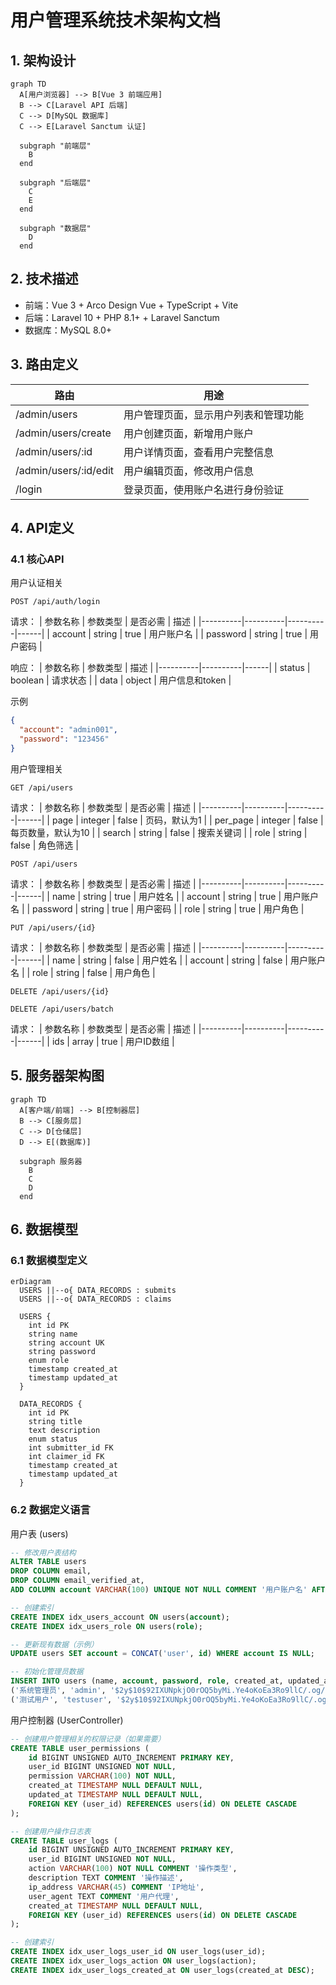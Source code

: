 # 用户管理系统技术架构文档

## 1. 架构设计

```mermaid
graph TD
  A[用户浏览器] --> B[Vue 3 前端应用]
  B --> C[Laravel API 后端]
  C --> D[MySQL 数据库]
  C --> E[Laravel Sanctum 认证]

  subgraph "前端层"
    B
  end

  subgraph "后端层"
    C
    E
  end

  subgraph "数据层"
    D
  end
```

## 2. 技术描述

- 前端：Vue 3 + Arco Design Vue + TypeScript + Vite
- 后端：Laravel 10 + PHP 8.1+ + Laravel Sanctum
- 数据库：MySQL 8.0+

## 3. 路由定义

| 路由 | 用途 |
|------|------|
| /admin/users | 用户管理页面，显示用户列表和管理功能 |
| /admin/users/create | 用户创建页面，新增用户账户 |
| /admin/users/:id | 用户详情页面，查看用户完整信息 |
| /admin/users/:id/edit | 用户编辑页面，修改用户信息 |
| /login | 登录页面，使用账户名进行身份验证 |

## 4. API定义

### 4.1 核心API

用户认证相关
```
POST /api/auth/login
```

请求：
| 参数名称 | 参数类型 | 是否必需 | 描述 |
|----------|----------|----------|------|
| account | string | true | 用户账户名 |
| password | string | true | 用户密码 |

响应：
| 参数名称 | 参数类型 | 描述 |
|----------|----------|------|
| status | boolean | 请求状态 |
| data | object | 用户信息和token |

示例
```json
{
  "account": "admin001",
  "password": "123456"
}
```

用户管理相关
```
GET /api/users
```

请求：
| 参数名称 | 参数类型 | 是否必需 | 描述 |
|----------|----------|----------|------|
| page | integer | false | 页码，默认为1 |
| per_page | integer | false | 每页数量，默认为10 |
| search | string | false | 搜索关键词 |
| role | string | false | 角色筛选 |

```
POST /api/users
```

请求：
| 参数名称 | 参数类型 | 是否必需 | 描述 |
|----------|----------|----------|------|
| name | string | true | 用户姓名 |
| account | string | true | 用户账户名 |
| password | string | true | 用户密码 |
| role | string | true | 用户角色 |

```
PUT /api/users/{id}
```

请求：
| 参数名称 | 参数类型 | 是否必需 | 描述 |
|----------|----------|----------|------|
| name | string | false | 用户姓名 |
| account | string | false | 用户账户名 |
| role | string | false | 用户角色 |

```
DELETE /api/users/{id}
```

```
DELETE /api/users/batch
```

请求：
| 参数名称 | 参数类型 | 是否必需 | 描述 |
|----------|----------|----------|------|
| ids | array | true | 用户ID数组 |

## 5. 服务器架构图

```mermaid
graph TD
  A[客户端/前端] --> B[控制器层]
  B --> C[服务层]
  C --> D[仓储层]
  D --> E[(数据库)]

  subgraph 服务器
    B
    C
    D
  end
```

## 6. 数据模型

### 6.1 数据模型定义

```mermaid
erDiagram
  USERS ||--o{ DATA_RECORDS : submits
  USERS ||--o{ DATA_RECORDS : claims

  USERS {
    int id PK
    string name
    string account UK
    string password
    enum role
    timestamp created_at
    timestamp updated_at
  }
  
  DATA_RECORDS {
    int id PK
    string title
    text description
    enum status
    int submitter_id FK
    int claimer_id FK
    timestamp created_at
    timestamp updated_at
  }
```

### 6.2 数据定义语言

用户表 (users)
```sql
-- 修改用户表结构
ALTER TABLE users 
DROP COLUMN email,
DROP COLUMN email_verified_at,
ADD COLUMN account VARCHAR(100) UNIQUE NOT NULL COMMENT '用户账户名' AFTER name;

-- 创建索引
CREATE INDEX idx_users_account ON users(account);
CREATE INDEX idx_users_role ON users(role);

-- 更新现有数据（示例）
UPDATE users SET account = CONCAT('user', id) WHERE account IS NULL;

-- 初始化管理员数据
INSERT INTO users (name, account, password, role, created_at, updated_at) VALUES
('系统管理员', 'admin', '$2y$10$92IXUNpkjO0rOQ5byMi.Ye4oKoEa3Ro9llC/.og/at2.uheWG/igi', 'admin', NOW(), NOW()),
('测试用户', 'testuser', '$2y$10$92IXUNpkjO0rOQ5byMi.Ye4oKoEa3Ro9llC/.og/at2.uheWG/igi', 'user', NOW(), NOW());
```

用户控制器 (UserController)
```sql
-- 创建用户管理相关的权限记录（如果需要）
CREATE TABLE user_permissions (
    id BIGINT UNSIGNED AUTO_INCREMENT PRIMARY KEY,
    user_id BIGINT UNSIGNED NOT NULL,
    permission VARCHAR(100) NOT NULL,
    created_at TIMESTAMP NULL DEFAULT NULL,
    updated_at TIMESTAMP NULL DEFAULT NULL,
    FOREIGN KEY (user_id) REFERENCES users(id) ON DELETE CASCADE
);

-- 创建用户操作日志表
CREATE TABLE user_logs (
    id BIGINT UNSIGNED AUTO_INCREMENT PRIMARY KEY,
    user_id BIGINT UNSIGNED NOT NULL,
    action VARCHAR(100) NOT NULL COMMENT '操作类型',
    description TEXT COMMENT '操作描述',
    ip_address VARCHAR(45) COMMENT 'IP地址',
    user_agent TEXT COMMENT '用户代理',
    created_at TIMESTAMP NULL DEFAULT NULL,
    FOREIGN KEY (user_id) REFERENCES users(id) ON DELETE CASCADE
);

-- 创建索引
CREATE INDEX idx_user_logs_user_id ON user_logs(user_id);
CREATE INDEX idx_user_logs_action ON user_logs(action);
CREATE INDEX idx_user_logs_created_at ON user_logs(created_at DESC);
```